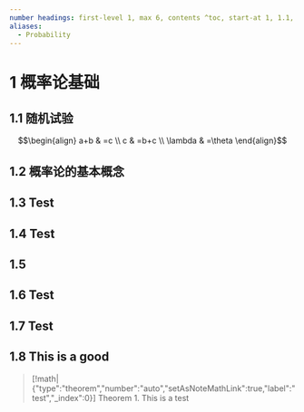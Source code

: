 ```yaml
---
number headings: first-level 1, max 6, contents ^toc, start-at 1, 1.1, auto
aliases:
  - Probability
---
```

# 1 概率论基础
## 1.1 随机试验
$$\begin{align}
a+b & =c \\
c & =b+c \\
\lambda & =\theta 
\end{align}$$
## 1.2 概率论的基本概念
## 1.3 Test
## 1.4 Test 

## 1.5 
## 1.6 Test
## 1.7 Test 

## 1.8 This is a good 



> [!math|{"type":"theorem","number":"auto","setAsNoteMathLink":true,"label":"test","_index":0}] Theorem 1.
> This is a test 
